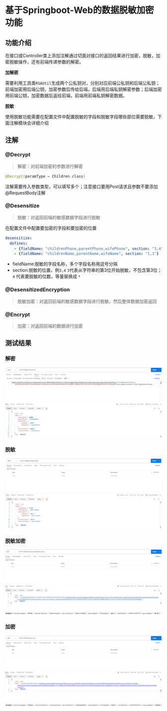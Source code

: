 # 基于Springboot-Web的数据脱敏加密功能

## 功能介绍

在接口或Controller类上添加注解通过切面对接口的返回结果进行加密，脱敏，加密脱敏操作，还有前端传递参数的解密。

**加解密**

需要利用工具类`RSAUtil`生成两个公私钥对，分别对应前端公私钥和后端公私钥；前端加密用后端公钥，加密参数后传给后端，后端用后端私钥解密参数；后端加密用前端公钥，加密数据后返给前端，前端用前端私钥解密数据。

**脱敏**

使用脱敏功能需要在配置文件中配置脱敏的字段和脱敏字段哪些部位需要脱敏，下面注解模块会详细介绍

## 注解

### @Decrypt

> 解密：对前端加密的参数进行解密

```java
@Decrypt(paramType = Children.class)
```

注解需要传入参数类型，可以填写多个；注意接口要用Post请求且参数不要添加@RequestBody注解

### @Desensitize

> 脱敏：对返回前端的敏感数据字段进行脱敏

在配置文件中配置要加密的字段和要加密的位置

```yaml
desensitize:
  defines:
    - {fieldName: "childrenPhone,parentPhone,wifePhone", section: "3,4"}
    - {fieldName: "childrenName,parentName,wifeName", section: "1,1"}
```

* fieldName:脱敏的字段名称，多个字段名称用逗号分隔
* section:脱敏的位置，例`3,4` `3`代表从字符串的第3位开始脱敏，不包含第3位；`4` 代表要脱敏的位数，等量替换成 `*`

### @DesensitizedEncryption

> 脱敏加密：对返回前端的敏感数据字段进行脱敏，然后整体数据加密返回

### @Encrypt

> 加密：对返回前端的数据进行加密

## 测试结果

### 解密

![image-20231018152756864](https://github.com/Lost4ndFound/springboot-web-Desensitizedencryption/blob/main/img/image-20231018152756864.png)

### 脱敏

![image-20231018152857041](https://github.com/Lost4ndFound/springboot-web-Desensitizedencryption/blob/main/img/image-20231018152857041.png)

### 脱敏加密

![image-20231018153000014](https://github.com/Lost4ndFound/springboot-web-Desensitizedencryption/blob/main/img/image-20231018153000014.png)

![image-20231018153059389](https://github.com/Lost4ndFound/springboot-web-Desensitizedencryption/blob/main/img/image-20231018153059389.png)

### 加密

![image-20231018154412919](https://github.com/Lost4ndFound/springboot-web-Desensitizedencryption/blob/main/img/image-20231018154412919.png)

![image-20231018154428237](https://github.com/Lost4ndFound/springboot-web-Desensitizedencryption/blob/main/img/image-20231018154428237.png)


